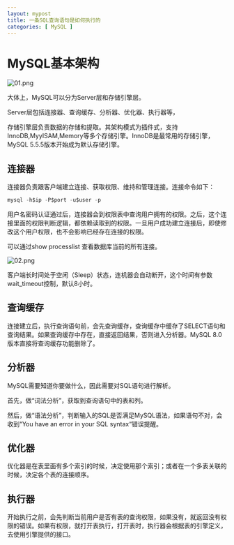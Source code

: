 ```yaml
---
layout: mypost
title: 一条SQL查询语句是如何执行的
categories: [ MySQL ]
---
```


# MySQL基本架构

![01.png](01.png)

大体上，MySQL可以分为Server层和存储引擎层。

Server层包括连接器、查询缓存、分析器、优化器、执行器等，

存储引擎层负责数据的存储和提取。其架构模式为插件式，支持InnoDB,MyyISAM,Memory等多个存储引擎。InnoDB是最常用的存储引擎，MySQL
5.5.5版本开始成为默认存储引擎。

## 连接器

连接器负责跟客户端建立连接、获取权限、维持和管理连接。连接命令如下：

```sql
mysql -h$ip -P$port -u$user -p
```

用户名密码认证通过后，连接器会到权限表中查询用户拥有的权限。之后，这个连接里面的权限判断逻辑，都依赖读取到的权限。一旦用户成功建立连接后，即使修改这个用户权限，也不会影响已经存在连接的权限。

可以通过show processlist 查看数据库当前的所有连接。

![02.png](02.png)

客户端长时间处于空闲（Sleep）状态，连机器会自动断开，这个时间有参数wait_timeout控制，默认8小时。

## 查询缓存

连接建立后，执行查询语句前，会先查询缓存，查询缓存中缓存了SELECT语句和查询结果。如果查询缓存中存在，直接返回结果，否则进入分析器。MySQL
8.0版本直接将查询缓存功能删除了。

## 分析器

MySQL需要知道你要做什么，因此需要对SQL语句进行解析。

首先，做“词法分析”，获取到查询语句中的表和列。

然后，做“语法分析”，判断输入的SQL是否满足MySQL语法，如果语句不对，会收到“You have an error in your SQL syntax“错误提醒。

## 优化器

优化器是在表里面有多个索引的时候，决定使用那个索引；或者在一个多表关联的时候，决定各个表的连接顺序。

## 执行器

开始执行之前，会先判断当前用户是否有表的查询权限，如果没有，就返回没有权限的错误。如果有权限，就打开表执行，打开表时，执行器会根据表的引擎定义，去使用引擎提供的接口。
